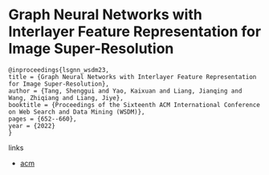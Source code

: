 # Graph Neural Networks with Interlayer Feature Representation for Image Super-Resolution

```
@inproceedings{lsgnn_wsdm23,
title = {Graph Neural Networks with Interlayer Feature Representation for Image Super-Resolution},
author = {Tang, Shenggui and Yao, Kaixuan and Liang, Jianqing and Wang, Zhiqiang and Liang, Jiye},
booktitle = {Proceedings of the Sixteenth ACM International Conference on Web Search and Data Mining (WSDM)},
pages = {652--660},
year = {2022}
}
```

links
- [acm](https://dl.acm.org/doi/10.1145/3539597.3570436)
